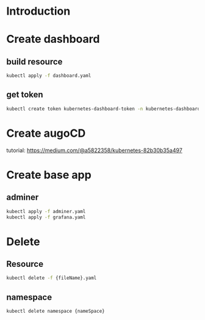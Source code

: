 # Introduction

# Create dashboard
## build resource
```bash
kubectl apply -f dashboard.yaml
```
## get token
```bash
kubectl create token kubernetes-dashboard-token -n kubernetes-dashboard
```

# Create augoCD
tutorial: https://medium.com/@a5822358/kubernetes-82b30b35a497


# Create base app
## adminer
```bash
kubectl apply -f adminer.yaml
kubectl apply -f grafana.yaml
```

# Delete
## Resource
```bash
kubectl delete -f {fileName}.yaml
```
## namespace
```bash
kubectl delete namespace {nameSpace}
```